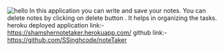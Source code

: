 ![hello](https://user-images.githubusercontent.com/90226185/141222693-64034e25-c46c-49d5-8664-bdb8902b8740.JPG)
In this application you can write and  save your notes. You can delete notes by clicking on delete button . It helps in organizing the tasks.
heroku deployed application link:-https://shamshernotetaker.herokuapp.com/
github link:-https://github.com/SSinghcode/noteTaker
